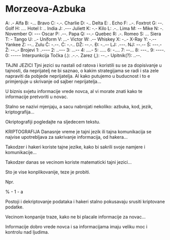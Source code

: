 # Morzeova-Azbuka
A: .- Alfa B: -... Bravo C: -.-. Charlie D: -.. Delta E: . Echo F: ..-. Foxtrot G: --. Golf H: .... Hotel I: .. India J: .--- Juliett K: -.- Kilo L: .-.. Lima M: -- Mike N: -. November O: --- Oscar P: .--. Papa Q: --.- Quebec R: .-. Romeo S: … Siera T: - Tango U: ..- Uniform V: ...- Victor W: .-- Whiskey X: -..- X-Ray Y: -.-- Yankee Z: --.. Zulu Č: -.--. Ć: -.-.. DŽ: --.-. Đ: -..-- LJ: .---. NJ: --.-- Š: ---.- Ž: --..- Brojevi 1: .---- 2: ..--- 3: ...-- 4: ....- 5: ..... 6: -.... 7: --... 8: ---.. 9: ----. 0: ----- Interpunkcija Točka (.): .-.-. Zarez (,): --..- Upitnik(?): ..--.

TAJNI JEZICI
Tjni jezici su nastali od ratova i koristili su se za dopisivanje u tajnosti, da neprijatelj ne bi saznao, o kakim strategijama se radi i sta zele napraviti da pobjede neprijatelja. Al kako putujemo u buducnost i to e primjenjuje u skrivanje od sajber neprijatelja...

U biznis svjetu informacije vrede novca, al vi morate znati kako te informacije pretvoriti u novac.

Stalno se nazivi mjenjaju, a sacu nabrojati nekoliko: azbuka, kod, jezik, kriptografija...

Okriptografiji pogledajte na sljedecem tekstu.

KRIPTOGRAFIJA
Danasnje vreme je tajni jezik ili tajna komunikacija se najvise upotrebljava za sakrivanje informacija, od hakera...

Takodzer i hakeri koriste tajne jezike, kako bi sakrili svoje namjere i komunikacije...

Takodzer danas se vecinom koriste matematicki tajni jezici...

Sto je vise konplikovanije, teze je probiti.

Npr.

% - 1 - a

Postoji i dekriptovanje podataka i hakeri stalno pokusavaju srusiti kriptovane podatke.

Vecinom konpanije traze, kako ne bi placale informacije za novac...

Informacije dobro vrede novca i sa informacijama imaju veliku moc i kontrolu nad ljudima.
